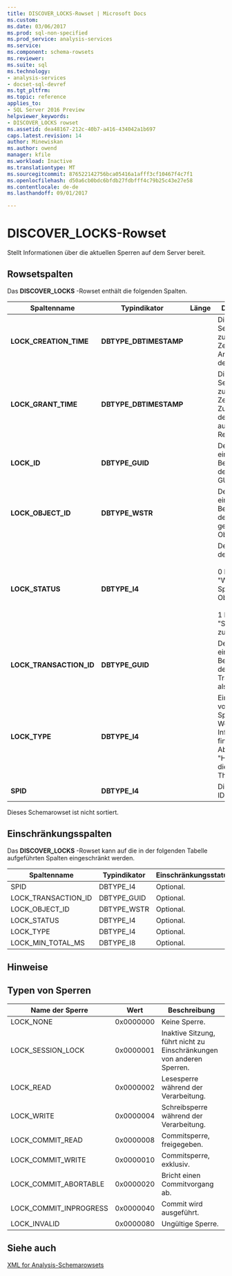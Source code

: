 ```yaml
---
title: DISCOVER_LOCKS-Rowset | Microsoft Docs
ms.custom: 
ms.date: 03/06/2017
ms.prod: sql-non-specified
ms.prod_service: analysis-services
ms.service: 
ms.component: schema-rowsets
ms.reviewer: 
ms.suite: sql
ms.technology:
- analysis-services
- docset-sql-devref
ms.tgt_pltfrm: 
ms.topic: reference
applies_to:
- SQL Server 2016 Preview
helpviewer_keywords:
- DISCOVER_LOCKS rowset
ms.assetid: dea48167-212c-40b7-a416-434042a1b697
caps.latest.revision: 14
author: Minewiskan
ms.author: owend
manager: kfile
ms.workload: Inactive
ms.translationtype: MT
ms.sourcegitcommit: 876522142756bca05416a1afff3cf10467f4c7f1
ms.openlocfilehash: d50a6cb0bdc6bfdb27fdbfff4c79b25c43e27e58
ms.contentlocale: de-de
ms.lasthandoff: 09/01/2017

---
```

# <a name="discoverlocks-rowset"></a>DISCOVER_LOCKS-Rowset
  Stellt Informationen über die aktuellen Sperren auf dem Server bereit.  
  
## <a name="rowset-columns"></a>Rowsetspalten  
 Das **DISCOVER_LOCKS** -Rowset enthält die folgenden Spalten.  
  
|Spaltenname|Typindikator|Länge|Description|  
|-----------------|--------------------|------------|-----------------|  
|**LOCK_CREATION_TIME**|**DBTYPE_DBTIMESTAMP**||Die UTC-Serverzeit zum Zeitpunkt der Anforderung der Sperre.|  
|**LOCK_GRANT_TIME**|**DBTYPE_DBTIMESTAMP**||Die UTC-Serverzeit zum Zeitpunkt der Zuweisung der Sperre auf der Ressource.|  
|**LOCK_ID**|**DBTYPE_GUID**||Der eindeutige Bezeichner der Sperre als GUID.|  
|**LOCK_OBJECT_ID**|**DBTYPE_WSTR**||Der eindeutige Bezeichner des gesperrten Objekts.|  
|**LOCK_STATUS**|**DBTYPE_I4**||Der Status der Sperre:<br /><br /> 0 bedeutet "Warte auf Sperrung des Objekts".<br /><br /> 1 bedeutet "Sperre zugewiesen".|  
|**LOCK_TRANSACTION_ID**|**DBTYPE_GUID**||Der eindeutige Bezeichner der Transaktion als GUID.|  
|**LOCK_TYPE**|**DBTYPE_I4**||Eine Bitmaske von Sperrentypen. Weitere Informationen finden Sie im Abschnitt "Hinweise" in diesem Thema.|  
|**SPID**|**DBTYPE_I4**||Die Sitzungs-ID.|  
  
 Dieses Schemarowset ist nicht sortiert.  
  
## <a name="restriction-columns"></a>Einschränkungsspalten  
 Das **DISCOVER_LOCKS** -Rowset kann auf die in der folgenden Tabelle aufgeführten Spalten eingeschränkt werden.  
  
|Spaltenname|Typindikator|Einschränkungsstatus|  
|-----------------|--------------------|-----------------------|  
|SPID|DBTYPE_I4|Optional.|  
|LOCK_TRANSACTION_ID|DBTYPE_GUID|Optional.|  
|LOCK_OBJECT_ID|DBTYPE_WSTR|Optional.|  
|LOCK_STATUS|DBTYPE_I4|Optional.|  
|LOCK_TYPE|DBTYPE_I4|Optional.|  
|LOCK_MIN_TOTAL_MS|DBTYPE_I8|Optional.|  
  
## <a name="remarks"></a>Hinweise  
  
## <a name="lock-types"></a>Typen von Sperren  
  
|Name der Sperre|Wert|Beschreibung|  
|---------------|-----------|-----------------|  
|LOCK_NONE|0x0000000|Keine Sperre.|  
|LOCK_SESSION_LOCK|0x0000001|Inaktive Sitzung, führt nicht zu Einschränkungen von anderen Sperren.|  
|LOCK_READ|0x0000002|Lesesperre während der Verarbeitung.|  
|LOCK_WRITE|0x0000004|Schreibsperre während der Verarbeitung.|  
|LOCK_COMMIT_READ|0x0000008|Commitsperre, freigegeben.|  
|LOCK_COMMIT_WRITE|0x0000010|Commitsperre, exklusiv.|  
|LOCK_COMMIT_ABORTABLE|0x0000020|Bricht einen Commitvorgang ab.|  
|LOCK_COMMIT_INPROGRESS|0x0000040|Commit wird ausgeführt.|  
|LOCK_INVALID|0x0000080|Ungültige Sperre.|  
  
## <a name="see-also"></a>Siehe auch  
 [XML for Analysis-Schemarowsets](../../../analysis-services/schema-rowsets/xml/xml-for-analysis-schema-rowsets.md)  
  
  

